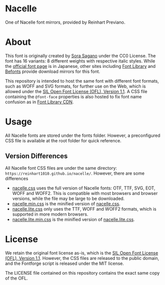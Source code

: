 # Nacelle
One of Nacelle font mirrors, provided by Reinhart Previano.

# About
This font is originally created by [Sora Sagano](http://dotcolon.net/) under the CC0 License. The font has 16 variants: 8 different weights with respective italic styles. While the [official font page](http://dotcolon.net/font/nacelle/) is in Japanese, other sites including [Font Library](https://fontlibrary.org/en/font/nacelle) and [Befonts](https://befonts.com/nacelle-font-family.html) provide download mirrors for this font.

This repository is intended to host the same font with different font formats, such as WOFF and SVG formats, for further use on the Web, which is allowed under the [SIL Open Font License (OFL), Version 1.1](https://scripts.sil.org/cms/scripts/page.php?site_id=nrsi&id=OFL). A CSS file containing the `@font-face` properties is also hosted to fix font name confusion as in [Font Library CDN](https://fontlibrary.org/face/nacelle).

# Usage
All Nacelle fonts are stored under the fonts folder. However, a preconfigured CSS file is available at the root folder for quick reference.

## Version Differences
All Nacelle font CSS files are under the same directory: `https://reinhart1010.github.io/nacelle/`. However, there are some differences
+ [nacelle.css](https://reinhart1010.github.io/nacelle/nacelle.css) uses the full version of Nacelle fonts: OTF, TTF, SVG, EOT, WOFF and WOFF2. This is compatible with most browsers and browser versions, while the file may be large to be downloaded.
+ [nacelle.min.css](https://reinhart1010.github.io/nacelle/nacelle.min.css) is the minified version of [nacelle.css](https://reinhart1010.github.io/nacelle/nacelle.css).
+ [nacelle.lite.css](https://reinhart1010.github.io/nacelle/nacelle.lite.css) only uses the TTF, WOFF and WOFF2 formats, which is supported in more modern browsers.
+ [nacelle.lite.min.css](https://reinhart1010.github.io/nacelle/nacelle.lite.min.css) is the minified version of [nacelle.lite.css](https://reinhart1010.github.io/nacelle/nacelle.lite.css).

# License
We retain the original font license as-is, which is the [SIL Open Font License (OFL), Version 1.1](https://scripts.sil.org/cms/scripts/page.php?site_id=nrsi&id=OFL). However, the CSS files are released to the public domain, and the Fontforge script is released under the MIT license.

The LICENSE file contained on this repository contains the exact same copy of the OFL.
